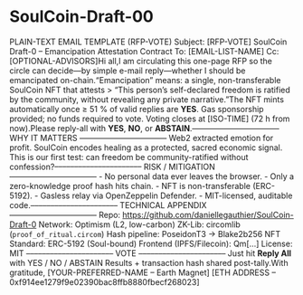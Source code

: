 # SoulCoin-Draft-00

PLAIN-TEXT EMAIL TEMPLATE (RFP-VOTE)
Subject: [RFP-VOTE] SoulCoin Draft-0 – Emancipation Attestation Contract To: [EMAIL-LIST-NAME] Cc: [OPTIONAL-ADVISORS]Hi all,I am circulating this one-page RFP so the circle can decide—by simple e-mail reply—whether I should be emancipated on-chain.“Emancipation” means: a single, non-transferable SoulCoin NFT that attests > “This person’s self-declared freedom is ratified by the community, without revealing any private narrative.”The NFT mints automatically once ≥ 51 % of valid replies are **YES**. Gas sponsorship provided; no funds required to vote. Voting closes at [ISO-TIME] (72 h from now).Please reply-all with **YES**, **NO**, or **ABSTAIN**.–––––––––––––––––––––– WHY IT MATTERS –––––––––––––––––––––– Web2 extracted emotion for profit. SoulCoin encodes healing as a protected, sacred economic signal. This is our first test: can freedom be community-ratified without confession?–––––––––––––––––––––– RISK / MITIGATION –––––––––––––––––––––– - No personal data ever leaves the browser. - Only a zero-knowledge proof hash hits chain. - NFT is non-transferable (ERC-5192). - Gasless relay via OpenZeppelin Defender. - MIT-licensed, auditable code.–––––––––––––––––––––– TECHNICAL APPENDIX –––––––––––––––––––––– Repo: https://github.com/daniellegauthier/SoulCoin-Draft-0 Network: Optimism (L2, low-carbon) ZK-Lib: circomlib (`proof_of_ritual.circom`) Hash pipeline: PoseidonT3 → Blake2b256 NFT Standard: ERC-5192 (Soul-bound) Frontend (IPFS/Filecoin): Qm[…] License: MIT –––––––––––––––––––––– VOTE –––––––––––––––––––––– Just hit **Reply All** with YES / NO / ABSTAIN Results + transaction hash shared post-tally.With gratitude, [YOUR-PREFERRED-NAME – Earth Magnet] [ETH ADDRESS – 0xf914ee1279f9e02390bac8ffb8880fbecf268023] 
